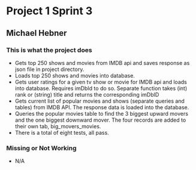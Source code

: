 <h1>Project 1 Sprint 3</h1>
<h2>Michael Hebner</h2>
<body>
    <h3>This is what the project does</h3>
    <ul>
        <li>Gets top 250 shows and movies from IMDB api and saves response as json file in project directory.</li>
        <li>Loads top 250 shows and movies into database.</li>
        <li>Gets user ratings for a given tv show or movie for IMDB api and loads into database. Requires imDbId to do so.
            Separate function takes (int) rank or (string) title and returns the corresponding imDbID</li>
        <li>Gets current list of popular movies and shows (separate queries and tables) from IMDB API. The response
            data is loaded into the database.</li>
        <li>Queries the popular movies table to find the 3 biggest upward movers and the one biggest downward mover.
            The four records are added to their own tab, big_movers_movies.</li>
        <li>There is a total of eight tests, all pass.</li>
    </ul>
    <h3>Missing or Not Working</h3>
    <ul>
        <li>N/A</li>
    </ul>
</body>
